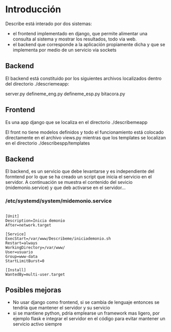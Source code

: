 # Introducción

Describe está interado por dos sistemas:

* el frontend implementado en django, que permite alimentar una consulta al sistema y mostrar los resultados, todo via web. 
* el backend que corresponde a la aplicación propiamente dicha y que se implementa por medio de un servicio via sockets

## Backend

El backend está constituido por los siguientes archivos localizados dentro del directorio ./descriemeapp:

server.py
defineme_eng.py
defineme_esp.py
bitacora.py

## Frontend

Es una app django que se localiza en el directorio ./describemeapp 

El front no tiene modelos definidos y todo el funcionamiento está colocado directamente en el archivo views.py mientras que los templates se localizan en el directorio ./describespp/templates

## Backend

El backend, es un servicio que debe levantarse y es independiente del formtend por lo que se ha creado un script que inicia el servicio en el servidor. A continuación se muestra el contenido del sevicio (midemonio.service) y que deb activarse en el servidor... 

### /etc/systemd/system/midemonio.service

```shell

[Unit]
Description=Inicia demonio
After=network.target

[Service]
ExecStart=/var/www/Describeme/iniciademonio.sh
Restart=always
WorkingDirectory=/var/www/
User=usuario
Group=www-data
StartLimitBurst=0

[Install]
WantedBy=multi-user.target
```

## Posibles mejoras

* No usar django como frontend, si se cambia de lenguaje entonces se tendría que mantener el servidor y su servicio
* si se mantiene python, pdria emplearse un framework mas ligero, por ejemplo flask e integrar el servidor en el código para evitar mantener un servicio activo siempre